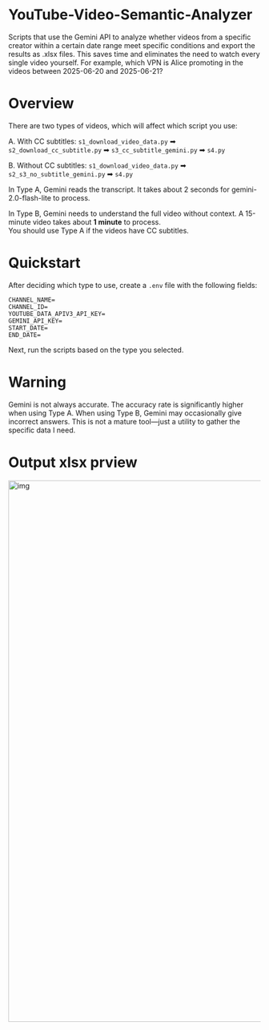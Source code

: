 # YouTube-Video-Semantic-Analyzer
Scripts that use the Gemini API to analyze whether videos from a specific creator within a certain date range meet specific conditions and export the results as .xlsx files. This saves time and eliminates the need to watch every single video yourself. For example, which VPN is Alice promoting in the videos between 2025-06-20 and 2025-06-21?

# Overview
There are two types of videos, which will affect which script you use:

A. With CC subtitles: `s1_download_video_data.py` ➡ `s2_download_cc_subtitle.py` ➡ `s3_cc_subtitle_gemini.py` ➡ `s4.py`

B. Without CC subtitles: `s1_download_video_data.py` ➡ `s2_s3_no_subtitle_gemini.py` ➡ `s4.py`

In Type A, Gemini reads the transcript. It takes about 2 seconds for gemini-2.0-flash-lite to process.

In Type B, Gemini needs to understand the full video without context. A 15-minute video takes about **1 minute** to process.  
You should use Type A if the videos have CC subtitles.

# Quickstart
After deciding which type to use, create a `.env` file with the following fields:
```
CHANNEL_NAME=
CHANNEL_ID=
YOUTUBE_DATA_APIV3_API_KEY=
GEMINI_API_KEY=
START_DATE=
END_DATE=
```
Next, run the scripts based on the type you selected.

# Warning
Gemini is not always accurate. The accuracy rate is significantly higher when using Type A. When using Type B, Gemini may occasionally give incorrect answers. This is not a mature tool—just a utility to gather the specific data I need.

# Output xlsx prview
<img width="1920" height="1080" alt="img" src="https://github.com/user-attachments/assets/157b347e-bbb3-4ba3-9cc6-2c0ca63efd40" />
